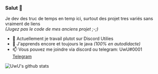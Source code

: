 ### Salut 👋

Je dev des truc de temps en temp ici, surtout des projet tres variés sans vraiment de liens  
*(Jugez pas le code de mes anciens projet ;-;)*

- 🔭 Actuellement je travail plutot sur Discord Utilies
- 🌱 J'apprends encore et toujours le java *(100% en autodidacte)*
- 📫 Vous pouvez me joindre via discord ou telegram: UwU#0001 [Telegram](https://t.me/UwUDev)

![UwU's github stats](https://github-readme-stats.vercel.app/api?username=UwUDev&count_private=true&show_icons=true&title_color=922cc9&icon_color=922cc9&bg_color=151c26&text_color=ffffff)

<!--
vous pouvez voir mon nombres de commits (repos privés non unclus) ci-dessous aussi :)-->

<!--
![alt text](https://i.imgur.com/z8JcL9c.png)-->

<!--
**UwU0001/UwU0001** is a ✨ _special_ ✨ repository because its `README.md` (this file) appears on your GitHub profile.-->
